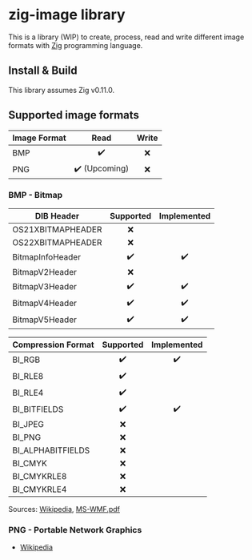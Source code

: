 # zig-image library

This is a library (WIP) to create, process, read and write different image formats with [Zig](https://ziglang.org/) programming language.

## Install & Build

This library assumes Zig v0.11.0.

## Supported image formats

| Image Format  | Read          | Write          |
| ------------- |:-------------:|:--------------:|
| BMP           | ✔️            | ❌             |
| PNG           | ✔️ (Upcoming) | ❌             |

### BMP - Bitmap

| DIB Header        | Supported     | Implemented    |
| ----------------- |:-------------:|:--------------:|
| OS21XBITMAPHEADER | ❌            |                |
| OS22XBITMAPHEADER | ❌            |                |
| BitmapInfoHeader  | ✔️            | ✔️             |
| BitmapV2Header    | ❌            |                |
| BitmapV3Header    | ✔️            | ✔️             |
| BitmapV4Header    | ✔️            | ✔️             |
| BitmapV5Header    | ✔️            | ✔️             |

| Compression Format  | Supported     | Implemented    |
| ------------------- |:-------------:|:--------------:|
| BI_RGB              | ✔️            | ✔️             |
| BI_RLE8             | ✔️            |                |
| BI_RLE4             | ✔️            |                |
| BI_BITFIELDS        | ✔️            | ✔️             |
| BI_JPEG             | ❌            |                |
| BI_PNG              | ❌            |                |
| BI_ALPHABITFIELDS   | ❌            |                |
| BI_CMYK             | ❌            |                |
| BI_CMYKRLE8         | ❌            |                |
| BI_CMYKRLE4         | ❌            |                |

Sources: [Wikipedia](https://en.wikipedia.org/wiki/BMP_file_format), [MS-WMF.pdf](https://winprotocoldoc.blob.core.windows.net/productionwindowsarchives/MS-WMF/[MS-WMF].pdf#%5B%7B%22num%22%3A195%2C%22gen%22%3A0%7D%2C%7B%22name%22%3A%22XYZ%22%7D%2C69%2C595%2C0%5D)

### PNG - Portable Network Graphics

* [Wikipedia](https://en.wikipedia.org/wiki/PNG)
